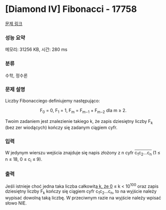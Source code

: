 # [Diamond IV] Fibonacci - 17758 

[문제 링크](https://www.acmicpc.net/problem/17758) 

### 성능 요약

메모리: 31256 KB, 시간: 280 ms

### 분류

수학, 정수론

### 문제 설명

<p>Liczby Fibonacciego definiujemy następująco:</p>

<p style="text-align: center;">F<sub>0</sub> = 0, F<sub>1</sub> = 1, F<sub>m</sub> = F<sub>m−1</sub> + F<sub>m−2</sub> dla m ≥ 2.</p>

<p>Twoim zadaniem jest znalezienie takiego k, że zapis dziesiętny liczby F<sub>k</sub> (bez zer wiodących) kończy się zadanym ciągiem cyfr.</p>

### 입력 

 <p>W jedynym wierszu wejścia znajduje się napis złożony z n cyfr <span style="border-top: 1px solid #555;">c<sub>1</sub>c<sub>2</sub>...c<sub>n</sub></span> (1 ≤ n ≤ 18, 0 ≤ c<sub>i</sub> ≤ 9).</p>

### 출력 

 <p>Jeśli istnieje choć jedna taka liczba całkowita k, że 0 ≤ k < 10<sup>100</sup> oraz zapis dziesiętny liczby F<sub>k</sub> kończy się ciągiem cyfr <span style="border-top: 1px solid #555;">c<sub>1</sub>c<sub>2</sub>...c<sub>n</sub></span>, to na wyjście należy wypisać dowolną taką liczbę. W przeciwnym razie na wyjście należy wpisać słowo NIE.</p>

